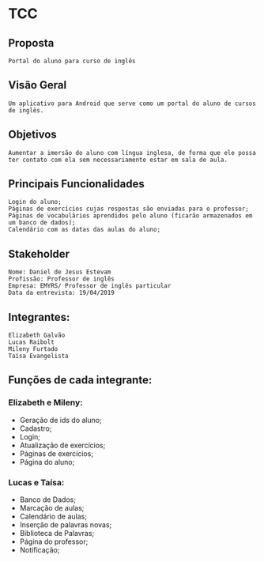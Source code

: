 
# TCC

## Proposta
    Portal do aluno para curso de inglês

## Visão Geral
    Um aplicativo para Android que serve como um portal do aluno de cursos de inglês.

## Objetivos
    Aumentar a imersão do aluno com língua inglesa, de forma que ele possa ter contato com ela sem necessariamente estar em sala de aula.

## Principais Funcionalidades
    Login do aluno;
    Páginas de exercícios cujas respostas são enviadas para o professor;
    Páginas de vocabulários aprendidos pelo aluno (ficarão armazenados em um banco de dados);
    Calendário com as datas das aulas do aluno;

## Stakeholder
    Nome: Daniel de Jesus Estevam
    Profissão: Professor de inglês
    Empresa: EMYRS/ Professor de inglês particular
    Data da entrevista: 19/04/2019


## Integrantes:
    Elizabeth Galvão
    Lucas Raibolt
    Mileny Furtado
    Taísa Evangelista
   
## Funções de cada integrante:
   ### Elizabeth e Mileny:
   - Geração de ids do aluno;
   - Cadastro;
   - Login;
   - Atualização de exercícios;
   - Páginas de exercícios;
   - Página do aluno;
   
   ### Lucas e Taísa:
   - Banco de Dados;
   - Marcação de aulas;
   - Calendário de aulas;
   - Inserção de palavras novas;
   - Biblioteca de Palavras;
   - Página do professor;
   - Notificação;
   
   
